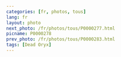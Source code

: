 ```yaml
---
categories: [fr, photos, tous]
lang: fr
layout: photo
next_photo: /fr/photos/tous/P0000277.html
picname: P0000278
prev_photo: /fr/photos/tous/P0000283.html
tags: [Dead Oryx]
---
```


